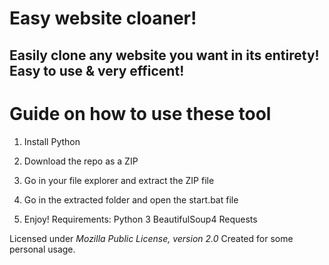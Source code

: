 # Easy website cloaner!

## Easily clone any website you want in its entirety! Easy to use & very efficent!

# Guide on how to use these tool

1. Install Python

2. Download the repo as a ZIP

3. Go in your file explorer and extract the ZIP file
 
4. Go in the extracted folder and open the start.bat file

5. Enjoy!
Requirements:
    Python 3
    BeautifulSoup4
    Requests

Licensed under *Mozilla Public License, version 2.0*
Created for some personal usage.